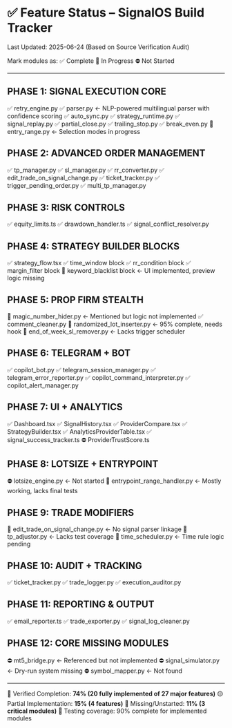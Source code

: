 # ✅ Feature Status – SignalOS Build Tracker

Last Updated: 2025-06-24 (Based on Source Verification Audit)

Mark modules as:
✅ Complete
🚧 In Progress
⛔ Not Started

---

## PHASE 1: SIGNAL EXECUTION CORE

✅ retry\_engine.py
✅ parser.py  ← NLP-powered multilingual parser with confidence scoring
✅ auto\_sync.py
✅ strategy\_runtime.py
✅ signal\_replay.py
✅ partial\_close.py
✅ trailing\_stop.py
✅ break\_even.py
🚧 entry\_range.py  ← Selection modes in progress

## PHASE 2: ADVANCED ORDER MANAGEMENT

✅ tp\_manager.py
✅ sl\_manager.py
✅ rr\_converter.py
✅ edit\_trade\_on\_signal\_change.py
✅ ticket\_tracker.py
✅ trigger\_pending\_order.py
✅ multi\_tp\_manager.py

## PHASE 3: RISK CONTROLS

✅ equity\_limits.ts
✅ drawdown\_handler.ts
✅ signal\_conflict\_resolver.py

## PHASE 4: STRATEGY BUILDER BLOCKS

✅ strategy\_flow\.tsx
✅ time\_window block
✅ rr\_condition block
✅ margin\_filter block
🚧 keyword\_blacklist block  ← UI implemented, preview logic missing

## PHASE 5: PROP FIRM STEALTH

🚧 magic\_number\_hider.py  ← Mentioned but logic not implemented
✅ comment\_cleaner.py
🚧 randomized\_lot\_inserter.py  ← 95% complete, needs hook
🚧 end\_of\_week\_sl\_remover.py  ← Lacks trigger scheduler

## PHASE 6: TELEGRAM + BOT

✅ copilot\_bot.py
✅ telegram\_session\_manager.py
✅ telegram\_error\_reporter.py
✅ copilot\_command\_interpreter.py
✅ copilot\_alert\_manager.py

## PHASE 7: UI + ANALYTICS

✅ Dashboard.tsx
✅ SignalHistory.tsx
✅ ProviderCompare.tsx
✅ StrategyBuilder.tsx
✅ AnalyticsProviderTable.tsx
✅ signal\_success\_tracker.ts
⛔ ProviderTrustScore.ts

## PHASE 8: LOTSIZE + ENTRYPOINT

⛔ lotsize\_engine.py ← Not started
🚧 entrypoint\_range\_handler.py ← Mostly working, lacks final tests

## PHASE 9: TRADE MODIFIERS

🚧 edit\_trade\_on\_signal\_change.py ← No signal parser linkage
🚧 tp\_adjustor.py ← Lacks test coverage
🚧 time\_scheduler.py ← Time rule logic pending

## PHASE 10: AUDIT + TRACKING

✅ ticket\_tracker.py
✅ trade\_logger.py
✅ execution\_auditor.py

## PHASE 11: REPORTING & OUTPUT

✅ email\_reporter.ts
✅ trade\_exporter.py
✅ signal\_log\_cleaner.py

## PHASE 12: CORE MISSING MODULES

⛔ mt5\_bridge.py ← Referenced but not implemented
⛔ signal\_simulator.py ← Dry-run system missing
⛔ symbol\_mapper.py ← Not found

---

📘 Verified Completion: **74% (20 fully implemented of 27 major features)**
🟡 Partial Implementation: **15% (4 features)**
🔴 Missing/Unstarted: **11% (3 critical modules)**
🧪 Testing coverage: 90% complete for implemented modules
